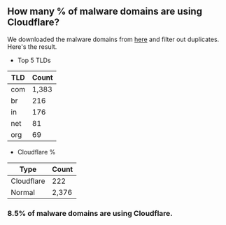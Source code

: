 ## How many % of malware domains are using Cloudflare?


We downloaded the malware domains from [here](https://urlhaus.abuse.ch) and filter out duplicates.
Here's the result.


[//]: # (start replacement)


- Top 5 TLDs

| TLD | Count |
| --- | --- |
| com | 1,383 |
| br | 216 |
| in | 176 |
| net | 81 |
| org | 69 |


- Cloudflare %

| Type | Count |
| --- | --- |
| Cloudflare | 222 |
| Normal | 2,376 |


### 8.5% of malware domains are using Cloudflare.